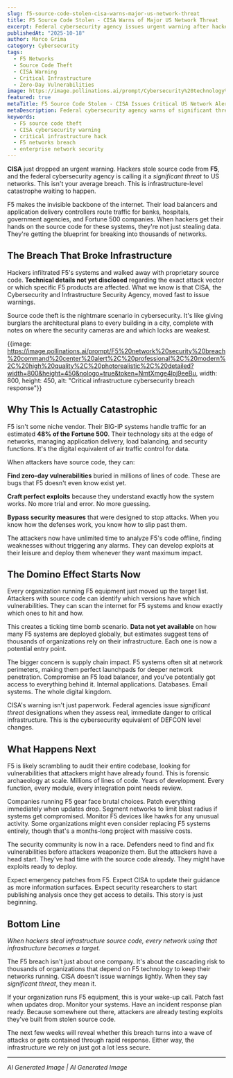```yaml
---
slug: f5-source-code-stolen-cisa-warns-major-us-network-threat
title: F5 Source Code Stolen - CISA Warns of Major US Network Threat
excerpt: Federal cybersecurity agency issues urgent warning after hackers steal F5 source code. Millions of networks running critical infrastructure now at risk.
publishedAt: "2025-10-18"
author: Marco Grima
category: Cybersecurity
tags:
  - F5 Networks
  - Source Code Theft
  - CISA Warning
  - Critical Infrastructure
  - Zero-Day Vulnerabilities
image: https://image.pollinations.ai/prompt/Cybersecurity%20technology%2C%20F5%20source%20code%20theft%2C%20CISA%20cybersecurity%20warning%2C%20professional%2C%20modern%2C%20high%20quality%2C%20photorealistic%2C%20detailed?width=1200&height=600&nologo=true&token=NmtXmge4lpj9eeBu
featured: true
metaTitle: F5 Source Code Stolen - CISA Issues Critical US Network Alert
metaDescription: Federal cybersecurity agency warns of significant threat after hackers steal F5 source code. Critical infrastructure networks now exposed to zero-day attacks.
keywords:
  - F5 source code theft
  - CISA cybersecurity warning
  - critical infrastructure hack
  - F5 networks breach
  - enterprise network security
---
```


**CISA** just dropped an urgent warning. Hackers stole source code from **F5**, and the federal cybersecurity agency is calling it a *significant threat* to US networks. This isn't your average breach. This is infrastructure-level catastrophe waiting to happen.

F5 makes the invisible backbone of the internet. Their load balancers and application delivery controllers route traffic for banks, hospitals, government agencies, and Fortune 500 companies. When hackers get their hands on the source code for these systems, they're not just stealing data. They're getting the blueprint for breaking into thousands of networks.

## The Breach That Broke Infrastructure

Hackers infiltrated F5's systems and walked away with proprietary source code. **Technical details not yet disclosed** regarding the exact attack vector or which specific F5 products are affected. What we know is that CISA, the Cybersecurity and Infrastructure Security Agency, moved fast to issue warnings.

Source code theft is the nightmare scenario in cybersecurity. It's like giving burglars the architectural plans to every building in a city, complete with notes on where the security cameras are and which locks are weakest.

{{image: https://image.pollinations.ai/prompt/F5%20network%20security%20breach%20command%20center%20alert%2C%20professional%2C%20modern%2C%20high%20quality%2C%20photorealistic%2C%20detailed?width=800&height=450&nologo=true&token=NmtXmge4lpj9eeBu, width: 800, height: 450, alt: "Critical infrastructure cybersecurity breach response"}}

## Why This Is Actually Catastrophic

F5 isn't some niche vendor. Their BIG-IP systems handle traffic for an estimated **48% of the Fortune 500**. Their technology sits at the edge of networks, managing application delivery, load balancing, and security functions. It's the digital equivalent of air traffic control for data.

When attackers have source code, they can:

**Find zero-day vulnerabilities** buried in millions of lines of code. These are bugs that F5 doesn't even know exist yet.

**Craft perfect exploits** because they understand exactly how the system works. No more trial and error. No more guessing.

**Bypass security measures** that were designed to stop attacks. When you know how the defenses work, you know how to slip past them.

The attackers now have unlimited time to analyze F5's code offline, finding weaknesses without triggering any alarms. They can develop exploits at their leisure and deploy them whenever they want maximum impact.

## The Domino Effect Starts Now

Every organization running F5 equipment just moved up the target list. Attackers with source code can identify which versions have which vulnerabilities. They can scan the internet for F5 systems and know exactly which ones to hit and how.

This creates a ticking time bomb scenario. **Data not yet available** on how many F5 systems are deployed globally, but estimates suggest tens of thousands of organizations rely on their infrastructure. Each one is now a potential entry point.

The bigger concern is supply chain impact. F5 systems often sit at network perimeters, making them perfect launchpads for deeper network penetration. Compromise an F5 load balancer, and you've potentially got access to everything behind it. Internal applications. Databases. Email systems. The whole digital kingdom.

CISA's warning isn't just paperwork. Federal agencies issue *significant threat* designations when they assess real, immediate danger to critical infrastructure. This is the cybersecurity equivalent of DEFCON level changes.

## What Happens Next

F5 is likely scrambling to audit their entire codebase, looking for vulnerabilities that attackers might have already found. This is forensic archaeology at scale. Millions of lines of code. Years of development. Every function, every module, every integration point needs review.

Companies running F5 gear face brutal choices. Patch everything immediately when updates drop. Segment networks to limit blast radius if systems get compromised. Monitor F5 devices like hawks for any unusual activity. Some organizations might even consider replacing F5 systems entirely, though that's a months-long project with massive costs.

The security community is now in a race. Defenders need to find and fix vulnerabilities before attackers weaponize them. But the attackers have a head start. They've had time with the source code already. They might have exploits ready to deploy.

Expect emergency patches from F5. Expect CISA to update their guidance as more information surfaces. Expect security researchers to start publishing analysis once they get access to details. This story is just beginning.

## Bottom Line

*When hackers steal infrastructure source code, every network using that infrastructure becomes a target.*

The F5 breach isn't just about one company. It's about the cascading risk to thousands of organizations that depend on F5 technology to keep their networks running. CISA doesn't issue warnings lightly. When they say *significant threat*, they mean it.

If your organization runs F5 equipment, this is your wake-up call. Patch fast when updates drop. Monitor your systems. Have an incident response plan ready. Because somewhere out there, attackers are already testing exploits they've built from stolen source code.

The next few weeks will reveal whether this breach turns into a wave of attacks or gets contained through rapid response. Either way, the infrastructure we rely on just got a lot less secure.

---

*AI Generated Image | AI Generated Image*